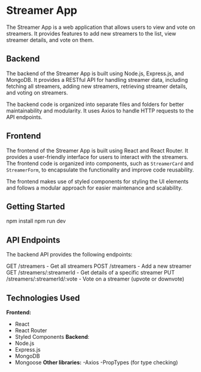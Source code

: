# Streamer App

The Streamer App is a web application that allows users to view and vote on streamers. It provides features to add new streamers to the list, view streamer details, and vote on them.

## Backend

The backend of the Streamer App is built using Node.js, Express.js, and MongoDB. It provides a RESTful API for handling streamer data, including fetching all streamers, adding new streamers, retrieving streamer details, and voting on streamers.

The backend code is organized into separate files and folders for better maintainability and modularity. It uses Axios to handle HTTP requests to the API endpoints.

## Frontend

The frontend of the Streamer App is built using React and React Router. It provides a user-friendly interface for users to interact with the streamers. The frontend code is organized into components, such as `StreamerCard` and `StreamerForm`, to encapsulate the functionality and improve code reusability.

The frontend makes use of styled components for styling the UI elements and follows a modular approach for easier maintenance and scalability.

## Getting Started

npm install
npm run dev

## API Endpoints

The backend API provides the following endpoints:

GET /streamers - Get all streamers
POST /streamers - Add a new streamer
GET /streamers/:streamerId - Get details of a specific streamer
PUT /streamers/:streamerId/:vote - Vote on a streamer (upvote or downvote)

## Technologies Used

**Frontend:**

- React
- React Router
- Styled Components
  **Backend**:
- Node.js
- Express.js
- MongoDB
- Mongoose
  **Other libraries:**
  -Axios
  -PropTypes (for type checking)

